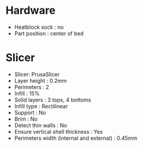 # Hardware

  * Heatblock sock : no
  * Part position : center of bed


# Slicer

  * Slicer: PrusaSlicer
  * Layer height : 0.2mm
  * Perimeters : 2
  * Infill : 15%
  * Solid layers : 3 tops, 4 bottoms
  * Infill type : Rectilinear
  * Support : No
  * Brim : No
  * Detect thin walls : No
  * Ensure vertical shell thickness : Yes
  * Perimeters width (internal and external) : 0.45mm
